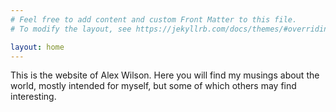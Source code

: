```yaml
---
# Feel free to add content and custom Front Matter to this file.
# To modify the layout, see https://jekyllrb.com/docs/themes/#overriding-theme-defaults

layout: home
---
```


This is the website of Alex Wilson. Here you will find my musings about the world, mostly intended for myself, but some of which others may find interesting.
